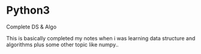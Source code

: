 # Python3
Complete DS &amp; Algo 

This is basically completed my notes when i was learning data structure and algorithms plus some other topic like numpy..

